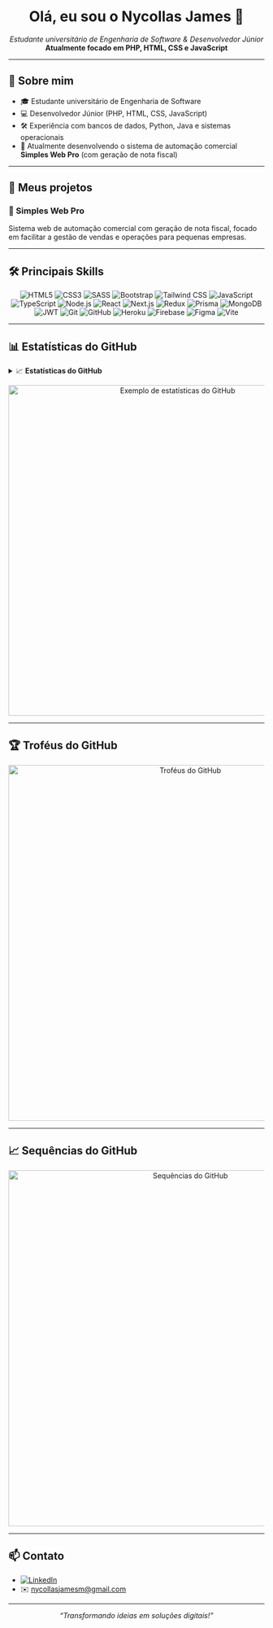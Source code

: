 <!--
README personalizado gerado pelo Copilot com base nas suas informações!
-->

<h1 align="center">Olá, eu sou o Nycollas James 👋</h1>
<p align="center">
  <i>Estudante universitário de Engenharia de Software & Desenvolvedor Júnior</i><br>
  <b>Atualmente focado em PHP, HTML, CSS e JavaScript</b>
</p>

---

## 🚀 Sobre mim

- 🎓 Estudante universitário de Engenharia de Software
- 💻 Desenvolvedor Júnior (PHP, HTML, CSS, JavaScript)
- 🛠️ Experiência com bancos de dados, Python, Java e sistemas operacionais
- 🌱 Atualmente desenvolvendo o sistema de automação comercial **Simples Web Pro** (com geração de nota fiscal)

---

## 💼 Meus projetos

### 🚀 Simples Web Pro
Sistema web de automação comercial com geração de nota fiscal, focado em facilitar a gestão de vendas e operações para pequenas empresas.

---

## 🛠️ Principais Skills

<div align="center">

![HTML5](https://img.shields.io/badge/HTML5-E34F26?style=for-the-badge&logo=html5&logoColor=fff)
![CSS3](https://img.shields.io/badge/CSS3-1572B6?style=for-the-badge&logo=css3&logoColor=fff)
![SASS](https://img.shields.io/badge/Sass-CC6699?style=for-the-badge&logo=sass&logoColor=fff)
![Bootstrap](https://img.shields.io/badge/Bootstrap-563D7C?style=for-the-badge&logo=bootstrap&logoColor=fff)
![Tailwind CSS](https://img.shields.io/badge/Tailwind-38B2AC?style=for-the-badge&logo=tailwind-css&logoColor=fff)
![JavaScript](https://img.shields.io/badge/JavaScript-F7DF1E?style=for-the-badge&logo=javascript&logoColor=000)
![TypeScript](https://img.shields.io/badge/TypeScript-007ACC?style=for-the-badge&logo=typescript&logoColor=fff)
![Node.js](https://img.shields.io/badge/Node.js-339933?style=for-the-badge&logo=nodedotjs&logoColor=fff)
![React](https://img.shields.io/badge/React-61DAFB?style=for-the-badge&logo=react&logoColor=000)
![Next.js](https://img.shields.io/badge/Next.js-000?style=for-the-badge&logo=nextdotjs&logoColor=fff)
![Redux](https://img.shields.io/badge/Redux-764ABC?style=for-the-badge&logo=redux&logoColor=fff)
![Prisma](https://img.shields.io/badge/Prisma-2D3748?style=for-the-badge&logo=prisma&logoColor=fff)
![MongoDB](https://img.shields.io/badge/MongoDB-47A248?style=for-the-badge&logo=mongodb&logoColor=fff)
![JWT](https://img.shields.io/badge/JSON%20Web%20Tokens-000?style=for-the-badge&logo=jsonwebtokens&logoColor=fff)
![Git](https://img.shields.io/badge/Git-F05032?style=for-the-badge&logo=git&logoColor=fff)
![GitHub](https://img.shields.io/badge/GitHub-181717?style=for-the-badge&logo=github&logoColor=fff)
![Heroku](https://img.shields.io/badge/Heroku-430098?style=for-the-badge&logo=heroku&logoColor=fff)
![Firebase](https://img.shields.io/badge/Firebase-FFCA28?style=for-the-badge&logo=firebase&logoColor=fff)
![Figma](https://img.shields.io/badge/Figma-F24E1E?style=for-the-badge&logo=figma&logoColor=fff)
![Vite](https://img.shields.io/badge/Vite-646CFF?style=for-the-badge&logo=vite&logoColor=fff)

</div>

---

## 📊 Estatísticas do GitHub

<details>
  <summary>📈 <b>Estatísticas do GitHub</b></summary>
  <div align="center">

  ![GitHub Stats](https://github-readme-stats.vercel.app/api?username=jamesncls&show_icons=true&theme=tokyonight&hide_title=true)
  ![Top Langs](https://github-readme-stats.vercel.app/api/top-langs/?username=jamesncls&layout=compact&theme=tokyonight&hide_title=true)

  </div>
</details>

<!-- Exemplo visual conforme imagem enviada -->
<p align="center">
  <img src="![image1](image1)" alt="Exemplo de estatísticas do GitHub" width="650">
</p>

---

## 🏆 Troféus do GitHub

<!-- Você pode usar badges como https://github-profile-trophy.vercel.app/ para exibir troféus reais -->
<div align="center">

  <!-- Exemplo visual conforme imagem enviada -->
  <img src="![image2](image2)" alt="Troféus do GitHub" width="700">
</div>

---

## 📈 Sequências do GitHub

<div align="center">
  <!-- Exemplo visual conforme imagem enviada -->
  <img src="![image2](image2)" alt="Sequências do GitHub" width="700">
</div>

---

## 📫 Contato

- [![LinkedIn](https://img.shields.io/badge/LinkedIn-0077B5?style=flat&logo=linkedin&logoColor=white)](https://linkedin.com/in/nycollas-james-mavignier-684230298)
- ✉️ nycollasjamesm@gmail.com

---

<p align="center"><i>“Transformando ideias em soluções digitais!”</i></p>
